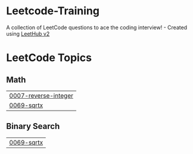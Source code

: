 # Leetcode-Training
A collection of LeetCode questions to ace the coding interview! - Created using [LeetHub v2](https://github.com/arunbhardwaj/LeetHub-2.0)

<!---LeetCode Topics Start-->
# LeetCode Topics
## Math
|  |
| ------- |
| [0007-reverse-integer](https://github.com/Saravanakumar182/Leetcode-Training/tree/master/0007-reverse-integer) |
| [0069-sqrtx](https://github.com/Saravanakumar182/Leetcode-Training/tree/master/0069-sqrtx) |
## Binary Search
|  |
| ------- |
| [0069-sqrtx](https://github.com/Saravanakumar182/Leetcode-Training/tree/master/0069-sqrtx) |
<!---LeetCode Topics End-->